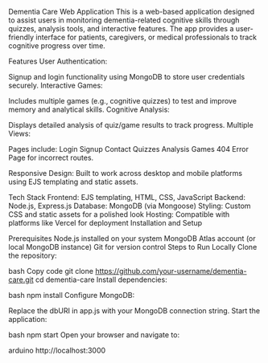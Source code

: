 Dementia Care Web Application
This is a web-based application designed to assist users in monitoring dementia-related cognitive skills through quizzes, analysis tools, and interactive features. The app provides a user-friendly interface for patients, caregivers, or medical professionals to track cognitive progress over time.

Features
User Authentication:

Signup and login functionality using MongoDB to store user credentials securely.
Interactive Games:

Includes multiple games (e.g., cognitive quizzes) to test and improve memory and analytical skills.
Cognitive Analysis:

Displays detailed analysis of quiz/game results to track progress.
Multiple Views:

Pages include:
Login
Signup
Contact
Quizzes
Analysis
Games
404 Error Page for incorrect routes.

Responsive Design:
Built to work across desktop and mobile platforms using EJS templating and static assets.

Tech Stack
Frontend: EJS templating, HTML, CSS, JavaScript
Backend: Node.js, Express.js
Database: MongoDB (via Mongoose)
Styling: Custom CSS and static assets for a polished look
Hosting: Compatible with platforms like Vercel for deployment
Installation and Setup

Prerequisites
Node.js installed on your system
MongoDB Atlas account (or local MongoDB instance)
Git for version control
Steps to Run Locally
Clone the repository:

bash
Copy code
git clone https://github.com/your-username/dementia-care.git
cd dementia-care
Install dependencies:

bash
npm install
Configure MongoDB:

Replace the dbURI in app.js with your MongoDB connection string.
Start the application:

bash
npm start
Open your browser and navigate to:

arduino
http://localhost:3000
